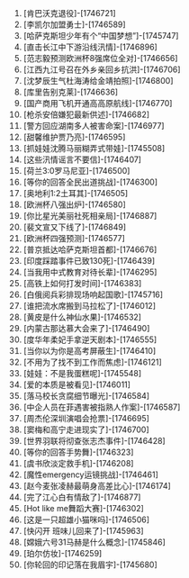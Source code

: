 
1. [肯巴沃克退役]-[1746721]
1. [李凯尔加盟勇士]-[1746589]
1. [哈萨克斯坦少年有个“中国梦想”]-[1745747]
1. [直击长江中下游沿线汛情]-[1746896]
1. [范志毅预测欧洲杯8强席位全对]-[1746656]
1. [江西九江号召在外乡亲回乡抗洪]-[1746706]
1. [沈梦辰生气杜海涛给金靖拍照]-[1746800]
1. [库里告别克莱]-[1746636]
1. [国产商用飞机开通高高原航线]-[1746770]
1. [枪杀安倍嫌犯最新供述]-[1746682]
1. [警方回应湖南多人被害命案]-[1746977]
1. [甜馨维护贾乃亮]-[1746595]
1. [抓娃娃沈腾马丽糊弄式带娃]-[1745508]
1. [这些汛情谣言不要信]-[1746407]
1. [荷兰3:0罗马尼亚]-[1746500]
1. [等你的回答全民出道挑战]-[1746300]
1. [奥地利1:2土耳其]-[1746505]
1. [欧洲杯八强出炉]-[1746580]
1. [你比星光美丽社死相亲局]-[1746887]
1. [裴文宣又下线了]-[1746849]
1. [欧洲杯四强预测]-[1746577]
1. [普京抵达哈萨克斯坦首都]-[1746676]
1. [印度踩踏事件已致130死]-[1746439]
1. [当我用中式教育对待长辈]-[1746295]
1. [高铁上如何打发时间]-[1746383]
1. [白俄阅兵彩排现场响起国歌]-[1745716]
1. [谁把流水席搬到马拉松了]-[1746012]
1. [黄皮是什么神仙水果]-[1746532]
1. [内蒙古那达慕大会来了]-[1746490]
1. [度华年柔妃手拿逆天剧本]-[1746555]
1. [当你以为你是高考屏蔽生]-[1746410]
1. [不用为了找不到工作而焦虑]-[1746121]
1. [娃娃：不是我蛋糕呢]-[1745548]
1. [爱的本质是被看见]-[1746011]
1. [落马校长贪腐细节曝光]-[1746584]
1. [中企人员在菲遇害被指熟人作案]-[1746587]
1. [周杰伦深圳演唱会抢票]-[1746695]
1. [窦梅和高宁走进现实了]-[1746700]
1. [世界羽联将彻查张志杰事件]-[1746428]
1. [等你的回答手势舞]-[1746323]
1. [虞书欣淡定救手机]-[1746208]
1. [魔性emergency运镜挑战]-[1746461]
1. [赵今麦张凌赫最萌身高差比心]-[1746174]
1. [完了江心白有情敌了]-[1746877]
1. [Hot like me舞蹈大赛]-[1746302]
1. [这是一只超雄小猫咪吗]-[1746506]
1. [快闪开 班味儿回来了]-[1745963]
1. [嫦娥六号31马赫是什么概念]-[1745846]
1. [珀尔仿妆]-[1746259]
1. [你轮回的印记落在我眉宇]-[1745680]